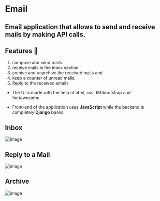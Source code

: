 # Email


## Email application that allows to send and receive mails by making API calls. 

## Features 🤩 
 1. compose and send mails
 2. receive mails in the inbox section
 3. archive and unarchive the received mails and 
 4. keep a counter of unread mails.
 5. Reply to the received emails
 
- The UI is made with the help of html, css, MDbootstrap and fontawesome.

- Front-end of the application uses **JavaScript** while the backend is completely **Django** based.

## Inbox 
![image](https://github.com/tanujajoshi1/email/blob/master/screenshots/Screenshot1.jpg)
## Reply to a Mail
![image](https://github.com/tanujajoshi1/email/blob/master/screenshots/Screenshot3.jpg)
## Archive
![image](https://github.com/tanujajoshi1/email/blob/master/screenshots/Screenshot2.jpg)
